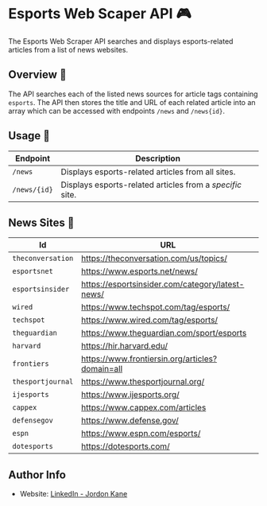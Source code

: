 # Esports Web Scaper API :video_game:
The Esports Web Scraper API searches and displays esports-related articles from a list of news websites.
## Overview :sunflower:
The API searches each of the listed news sources for article tags containing `esports`. The API then stores the title and URL of each related article into an array which can be accessed with endpoints `/news` and `/news{id}`.

## Usage :wrench:
| Endpoint | Description |
| --- | --- |
| `/news` | Displays esports-related articles from all sites. |
| `/news/{id}` | Displays esports-related articles from a *specific* site. 
## News Sites :newspaper:
| Id | URL |
| --- | --- |
| `theconversation` | https://theconversation.com/us/topics/ |
| `esportsnet` | https://www.esports.net/news/ |
| `esportsinsider` | https://esportsinsider.com/category/latest-news/ |
| `wired` | https://www.techspot.com/tag/esports/ |
| `techspot` | https://www.wired.com/tag/esports/ |
| `theguardian` | https://www.theguardian.com/sport/esports |
| `harvard` | https://hir.harvard.edu/ |
| `frontiers` | https://www.frontiersin.org/articles?domain=all |
| `thesportjournal` | https://www.thesportjournal.org/ |
| `ijesports` | https://www.ijesports.org/ |
| `cappex` | https://www.cappex.com/articles |
| `defensegov` | https://www.defense.gov/ |
| `espn` | https://www.espn.com/esports/ |
| `dotesports` | https://dotesports.com/ |
## Author Info
- Website: [LinkedIn - Jordon Kane](https://www.linkedin.com/in/jordonkane/)
